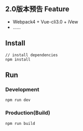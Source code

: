 ## 2.0版本预告 Feature

- Webpack4 + Vue-cli3.0 + iVew
- ......

## Install
```bush
// install dependencies
npm install
```
## Run
### Development
```bush
npm run dev
```
### Production(Build)
```bush
npm run build
```

